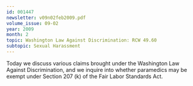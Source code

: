 ```yaml
---
id: 001447
newsletter: v09n02feb2009.pdf
volume_issue: 09-02
year: 2009
month: 2
topic: Washington Law Against Discrimination: RCW 49.60
subtopic: Sexual Harassment
---
```


Today we discuss various claims brought under the Washington Law Against Discrimination,  and we inquire into whether paramedics may be exempt under Section 207 (k) of the Fair Labor Standards Act.